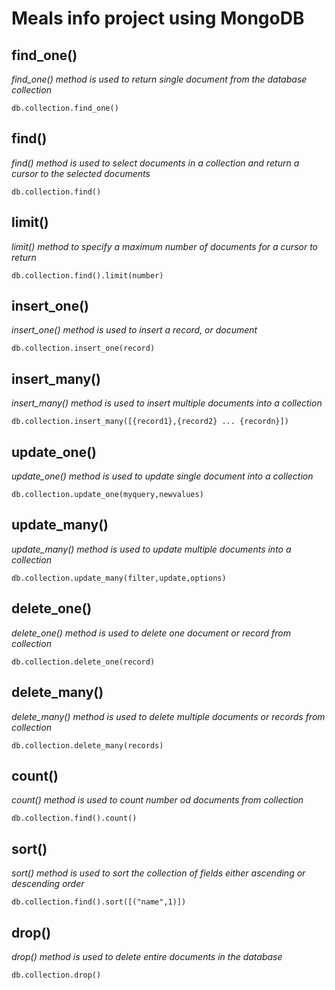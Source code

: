 # Meals info project using MongoDB

## find_one()

*find_one() method is used to return single document from the database collection*
```
db.collection.find_one()
```

## find()

*find() method is used to select documents in a collection and return a cursor to the selected documents*
```
db.collection.find()
```

## limit()

*limit() method to specify a maximum number of documents for a cursor to return*
```
db.collection.find().limit(number)
```

## insert_one()

*insert_one() method is used to insert a record, or document*
```
db.collection.insert_one(record)
```

## insert_many()

*insert_many() method is used to insert multiple documents into a collection*
```
db.collection.insert_many([{record1},{record2} ... {recordn}])
```

##  update_one()

*update_one() method is used to update single document into a collection*
```
db.collection.update_one(myquery,newvalues)
```

## update_many()

*update_many() method is used to update multiple documents into a collection*
```
db.collection.update_many(filter,update,options)
```

## delete_one()

*delete_one() method is used to delete one document or record from collection*
```
db.collection.delete_one(record)
```

## delete_many()

*delete_many() method is used to delete multiple documents or records from collection*
```
db.collection.delete_many(records)
```

## count()

*count() method is used to count number od documents from collection*
```
db.collection.find().count()
```

## sort()
*sort() method is used to sort the collection of fields either ascending or descending order*
```
db.collection.find().sort([("name",1)])
```

## drop()

*drop() method is used to delete entire documents in the database*
```
db.collection.drop()
```
